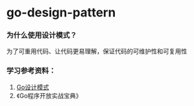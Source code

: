 # go-design-pattern
### 为什么使用设计模式？
为了可重用代码、让代码更易理解，保证代码的可维护性和可复用性

### 学习参考资料：
1. [Go设计模式](https://lailin.xyz/post/go-design-pattern.html)<br>
2. 《Go程序开放实战宝典》
